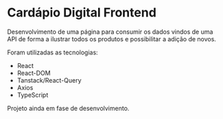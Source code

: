# Cardápio Digital Frontend

Desenvolvimento de uma página para consumir os dados vindos de uma API de forma a ilustrar todos os produtos e possibilitar a adição de novos.

Foram utilizadas as tecnologias:
* React
* React-DOM
* Tanstack/React-Query
* Axios
* TypeScript

Projeto ainda em fase de desenvolvimento.